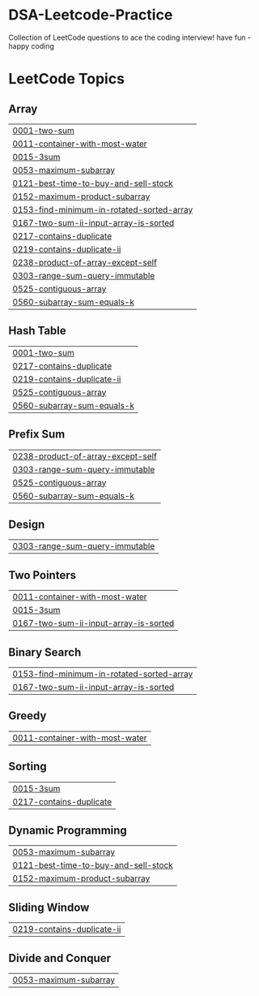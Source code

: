 # DSA-Leetcode-Practice
Collection of LeetCode questions to ace the coding interview! 
have fun - happy coding 

<!---LeetCode Topics Start-->
# LeetCode Topics
## Array
|  |
| ------- |
| [0001-two-sum](https://github.com/Deepak3493/DSA-Leetcode-Practice/tree/master/0001-two-sum) |
| [0011-container-with-most-water](https://github.com/Deepak3493/DSA-Leetcode-Practice/tree/master/0011-container-with-most-water) |
| [0015-3sum](https://github.com/Deepak3493/DSA-Leetcode-Practice/tree/master/0015-3sum) |
| [0053-maximum-subarray](https://github.com/Deepak3493/DSA-Leetcode-Practice/tree/master/0053-maximum-subarray) |
| [0121-best-time-to-buy-and-sell-stock](https://github.com/Deepak3493/DSA-Leetcode-Practice/tree/master/0121-best-time-to-buy-and-sell-stock) |
| [0152-maximum-product-subarray](https://github.com/Deepak3493/DSA-Leetcode-Practice/tree/master/0152-maximum-product-subarray) |
| [0153-find-minimum-in-rotated-sorted-array](https://github.com/Deepak3493/DSA-Leetcode-Practice/tree/master/0153-find-minimum-in-rotated-sorted-array) |
| [0167-two-sum-ii-input-array-is-sorted](https://github.com/Deepak3493/DSA-Leetcode-Practice/tree/master/0167-two-sum-ii-input-array-is-sorted) |
| [0217-contains-duplicate](https://github.com/Deepak3493/DSA-Leetcode-Practice/tree/master/0217-contains-duplicate) |
| [0219-contains-duplicate-ii](https://github.com/Deepak3493/DSA-Leetcode-Practice/tree/master/0219-contains-duplicate-ii) |
| [0238-product-of-array-except-self](https://github.com/Deepak3493/DSA-Leetcode-Practice/tree/master/0238-product-of-array-except-self) |
| [0303-range-sum-query-immutable](https://github.com/Deepak3493/DSA-Leetcode-Practice/tree/master/0303-range-sum-query-immutable) |
| [0525-contiguous-array](https://github.com/Deepak3493/DSA-Leetcode-Practice/tree/master/0525-contiguous-array) |
| [0560-subarray-sum-equals-k](https://github.com/Deepak3493/DSA-Leetcode-Practice/tree/master/0560-subarray-sum-equals-k) |
## Hash Table
|  |
| ------- |
| [0001-two-sum](https://github.com/Deepak3493/DSA-Leetcode-Practice/tree/master/0001-two-sum) |
| [0217-contains-duplicate](https://github.com/Deepak3493/DSA-Leetcode-Practice/tree/master/0217-contains-duplicate) |
| [0219-contains-duplicate-ii](https://github.com/Deepak3493/DSA-Leetcode-Practice/tree/master/0219-contains-duplicate-ii) |
| [0525-contiguous-array](https://github.com/Deepak3493/DSA-Leetcode-Practice/tree/master/0525-contiguous-array) |
| [0560-subarray-sum-equals-k](https://github.com/Deepak3493/DSA-Leetcode-Practice/tree/master/0560-subarray-sum-equals-k) |
## Prefix Sum
|  |
| ------- |
| [0238-product-of-array-except-self](https://github.com/Deepak3493/DSA-Leetcode-Practice/tree/master/0238-product-of-array-except-self) |
| [0303-range-sum-query-immutable](https://github.com/Deepak3493/DSA-Leetcode-Practice/tree/master/0303-range-sum-query-immutable) |
| [0525-contiguous-array](https://github.com/Deepak3493/DSA-Leetcode-Practice/tree/master/0525-contiguous-array) |
| [0560-subarray-sum-equals-k](https://github.com/Deepak3493/DSA-Leetcode-Practice/tree/master/0560-subarray-sum-equals-k) |
## Design
|  |
| ------- |
| [0303-range-sum-query-immutable](https://github.com/Deepak3493/DSA-Leetcode-Practice/tree/master/0303-range-sum-query-immutable) |
## Two Pointers
|  |
| ------- |
| [0011-container-with-most-water](https://github.com/Deepak3493/DSA-Leetcode-Practice/tree/master/0011-container-with-most-water) |
| [0015-3sum](https://github.com/Deepak3493/DSA-Leetcode-Practice/tree/master/0015-3sum) |
| [0167-two-sum-ii-input-array-is-sorted](https://github.com/Deepak3493/DSA-Leetcode-Practice/tree/master/0167-two-sum-ii-input-array-is-sorted) |
## Binary Search
|  |
| ------- |
| [0153-find-minimum-in-rotated-sorted-array](https://github.com/Deepak3493/DSA-Leetcode-Practice/tree/master/0153-find-minimum-in-rotated-sorted-array) |
| [0167-two-sum-ii-input-array-is-sorted](https://github.com/Deepak3493/DSA-Leetcode-Practice/tree/master/0167-two-sum-ii-input-array-is-sorted) |
## Greedy
|  |
| ------- |
| [0011-container-with-most-water](https://github.com/Deepak3493/DSA-Leetcode-Practice/tree/master/0011-container-with-most-water) |
## Sorting
|  |
| ------- |
| [0015-3sum](https://github.com/Deepak3493/DSA-Leetcode-Practice/tree/master/0015-3sum) |
| [0217-contains-duplicate](https://github.com/Deepak3493/DSA-Leetcode-Practice/tree/master/0217-contains-duplicate) |
## Dynamic Programming
|  |
| ------- |
| [0053-maximum-subarray](https://github.com/Deepak3493/DSA-Leetcode-Practice/tree/master/0053-maximum-subarray) |
| [0121-best-time-to-buy-and-sell-stock](https://github.com/Deepak3493/DSA-Leetcode-Practice/tree/master/0121-best-time-to-buy-and-sell-stock) |
| [0152-maximum-product-subarray](https://github.com/Deepak3493/DSA-Leetcode-Practice/tree/master/0152-maximum-product-subarray) |
## Sliding Window
|  |
| ------- |
| [0219-contains-duplicate-ii](https://github.com/Deepak3493/DSA-Leetcode-Practice/tree/master/0219-contains-duplicate-ii) |
## Divide and Conquer
|  |
| ------- |
| [0053-maximum-subarray](https://github.com/Deepak3493/DSA-Leetcode-Practice/tree/master/0053-maximum-subarray) |
<!---LeetCode Topics End-->